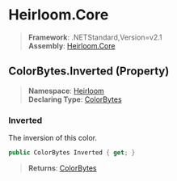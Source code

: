 # Heirloom.Core

> **Framework**: .NETStandard,Version=v2.1  
> **Assembly**: [Heirloom.Core][0]

## ColorBytes.Inverted (Property)

> **Namespace**: [Heirloom][0]  
> **Declaring Type**: [ColorBytes][1]

### Inverted

The inversion of this color.

```cs
public ColorBytes Inverted { get; }
```

> **Returns**: [ColorBytes][1]

[0]: ../../../Heirloom.Core.md
[1]: ../ColorBytes.md
